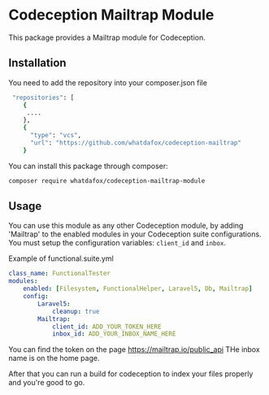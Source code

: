 # Codeception Mailtrap Module

This package provides a Mailtrap module for Codeception. 

## Installation

You need to add the repository into your composer.json file

```bash
 "repositories": [
    {
     ....
    },
    {
      "type": "vcs",
      "url": "https://github.com/whatdafox/codeception-mailtrap"
    }
```
You can install this package through composer:
```bash
composer require whatdafox/codeception-mailtrap-module
```

## Usage
You can use this module as any other Codeception module, by adding 'Mailtrap' to the enabled modules in your Codeception suite configurations.
You must setup the configuration variables: `client_id` and `inbox`. 

Example of functional.suite.yml

```yml
class_name: FunctionalTester
modules:
    enabled: [Filesystem, FunctionalHelper, Laravel5, Db, Mailtrap]
    config:
        Laravel5:
            cleanup: true
        Mailtrap:
            client_id: ADD_YOUR_TOKEN_HERE
            inbox_id: ADD_YOUR_INBOX_NAME_HERE
 ```     

  You can find the token on the page https://mailtrap.io/public_api
  THe inbox name is on the home page.
  
  After that you can run a build for codeception to index your files properly and you're good to go.
